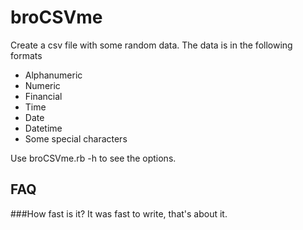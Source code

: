 # broCSVme
Create a csv file with some random data. The data is in the following formats
- Alphanumeric
- Numeric
- Financial
- Time
- Date
- Datetime
- Some special characters

Use broCSVme.rb -h to see the options.

## FAQ
###How fast is it?
It was fast to write, that's about it.
